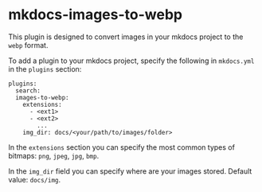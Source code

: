 # mkdocs-images-to-webp

This plugin is designed to convert images in your mkdocs project to the `webp` format.

To add a plugin to your mkdocs project, specify the following in `mkdocs.yml` in the `plugins` section:

```
plugins:
  search:
  images-to-webp:
    extensions:
      - <ext1>
      - <ext2>
        ...
    img_dir: docs/<your/path/to/images/folder>
```

In the `extensions` section you can specify the most common types of bitmaps: `png`, `jpeg`, `jpg`, `bmp`.

In the `img_dir` field you can specify where are your images stored. Default value: `docs/img`.

